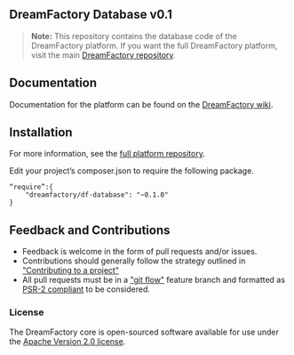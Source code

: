 ## DreamFactory Database v0.1

> **Note:** This repository contains the database code of the DreamFactory platform. If you want the full DreamFactory platform, visit the main [DreamFactory repository](https://github.com/dreamfactorysoftware/dreamfactory).

## Documentation

Documentation for the platform can be found on the [DreamFactory wiki](http://wiki.dreamfactory.com).

## Installation

For more information, see the [full platform repository](https://github.com/dreamfactorysoftware/dreamfactory).


Edit your project’s composer.json to require the following package.

	“require”:{
		"dreamfactory/df-database": "~0.1.0"
	}

## Feedback and Contributions

* Feedback is welcome in the form of pull requests and/or issues.
* Contributions should generally follow the strategy outlined in ["Contributing to a project"](https://help.github.com/articles/fork-a-repo#contributing-to-a-project)
* All pull requests must be in a ["git flow"](https://github.com/nvie/gitflow) feature branch and formatted as [PSR-2 compliant](http://www.php-fig.org/psr/psr-2/) to be considered.

### License

The DreamFactory core is open-sourced software available for use under the [Apache Version 2.0 license](http://www.apache.org/licenses/LICENSE-2.0).
